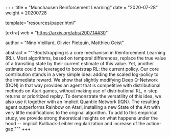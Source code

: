 +++
title = "Munchausen Reinforcement Learning"
date = "2020-07-28"
weight = 20200728

template="resources/paper.html"

[extra]
web = "https://arxiv.org/abs/2007.14430"

author = "Nino Vieillard, Olivier Pietquin, Matthieu Geist"

abstract = """Bootstrapping is a core mechanism in Reinforcement Learning (RL). Most algorithms, based on temporal differences, replace the true value of a transiting state by their current estimate of this value. Yet, another estimate could be leveraged to bootstrap RL: the current policy. Our core contribution stands in a very simple idea: adding the scaled log-policy to the immediate reward. We show that slightly modifying Deep Q-Network (DQN) in that way provides an agent that is competitive with distributional methods on Atari games, without making use of distributional RL, n-step returns or prioritized replay. To demonstrate the versatility of this idea, we also use it together with an Implicit Quantile Network (IQN). The resulting agent outperforms Rainbow on Atari, installing a new State of the Art with very little modifications to the original algorithm. To add to this empirical study, we provide strong theoretical insights on what happens under the hood -- implicit Kullback-Leibler regularization and increase of the action-gap."""
+++
